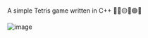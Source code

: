 A simple Tetris game written in C++
🧱🔴🟡🔵🟢👾

![image](https://github.com/user-attachments/assets/a46f6da0-5ebf-43c9-9aaa-ea62b9108d6a)

